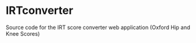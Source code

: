 # IRTconverter
 Source code for the IRT score converter web application (Oxford Hip and Knee Scores)
